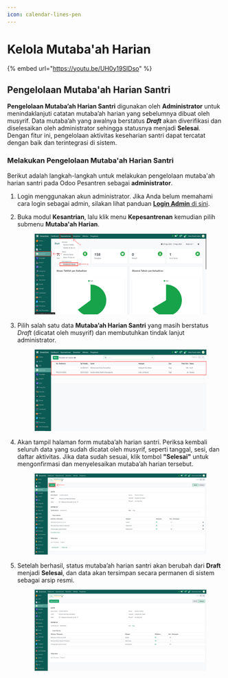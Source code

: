 ```yaml
---
icon: calendar-lines-pen
---
```


# Kelola Mutaba'ah Harian

{% embed url="https://youtu.be/UH0y19SIDso" %}

## Pengelolaan Mutaba'ah Harian Santri

**Pengelolaan Mutaba’ah Harian Santri** digunakan oleh **Administrator** untuk menindaklanjuti catatan mutaba’ah harian yang sebelumnya dibuat oleh musyrif. Data mutaba’ah yang awalnya berstatus _**Draft**_ akan diverifikasi dan diselesaikan oleh administrator sehingga statusnya menjadi **Selesai**. Dengan fitur ini, pengelolaan aktivitas keseharian santri dapat tercatat dengan baik dan terintegrasi di sistem.

### Melakukan Pengelolaan Mutaba'ah Harian Santri

Berikut adalah langkah-langkah untuk melakukan pengelolaan mutaba'ah harian santri pada Odoo Pesantren sebagai **administrator**.

1. Login menggunakan akun administrator. Jika Anda belum memahami cara login sebagai admin, silakan lihat panduan [**Login Admin** di sini](../../../panduan-login/login-admin.md).
2.  Buka modul **Kesantrian**, lalu klik menu **Kepesantrenan** kemudian pilih submenu **Mutaba'ah Harian**.

    <figure><img src="../../../.gitbook/assets/images-572.png" alt=""><figcaption></figcaption></figure>


3.  Pilih salah satu data **Mutaba’ah Harian Santri** yang masih berstatus _Draft_ (dicatat oleh musyrif) dan membutuhkan tindak lanjut administrator.

    <figure><img src="../../../.gitbook/assets/images-573.png" alt=""><figcaption></figcaption></figure>


4.  Akan tampil halaman form mutaba’ah harian santri. Periksa kembali seluruh data yang sudah dicatat oleh musyrif, seperti tanggal, sesi, dan daftar aktivitas. Jika data sudah sesuai, klik tombol **"Selesai"** untuk mengonfirmasi dan menyelesaikan mutaba’ah harian tersebut.

    <figure><img src="../../../.gitbook/assets/images-574.png" alt=""><figcaption></figcaption></figure>


5.  Setelah berhasil, status mutaba’ah harian santri akan berubah dari **Draft** menjadi **Selesai**, dan data akan tersimpan secara permanen di sistem sebagai arsip resmi.

    <figure><img src="../../../.gitbook/assets/images-575.png" alt=""><figcaption></figcaption></figure>
